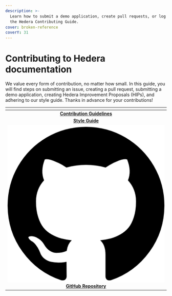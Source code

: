 ```yaml
---
description: >-
  Learn how to submit a demo application, create pull requests, or log issues in
  the Hedera Contributing Guide.
cover: broken-reference
coverY: 31
---
```


# Contributing to Hedera documentation

We value every form of contribution, no matter how small. In this guide, you will find steps on submitting an issue, creating a pull request, submitting a demo application, creating Hedera Improvement Proposals (HIPs), and adhering to our style guide.  Thanks in advance for your contributions!

<table data-view="cards"><thead><tr><th align="center"></th></tr></thead><tbody><tr><td align="center"><a href="contributing-guide/contribution-guidelines/"><strong>Contribution Guidelines</strong></a></td></tr><tr><td align="center"><a href="contributing-guide/style-guide/"><strong>Style Guide</strong></a></td></tr><tr><td align="center"><picture><source srcset="https://cdn.pixabay.com/photo/2022/01/30/13/33/github-6980894_960_720.png" media="(prefers-color-scheme: dark)"><img src="../.gitbook/assets/image (6).png" alt="" data-size="line"></picture> <a href="https://github.com/hashgraph/hedera-docs"><strong>GitHub Repository</strong></a></td></tr></tbody></table>
